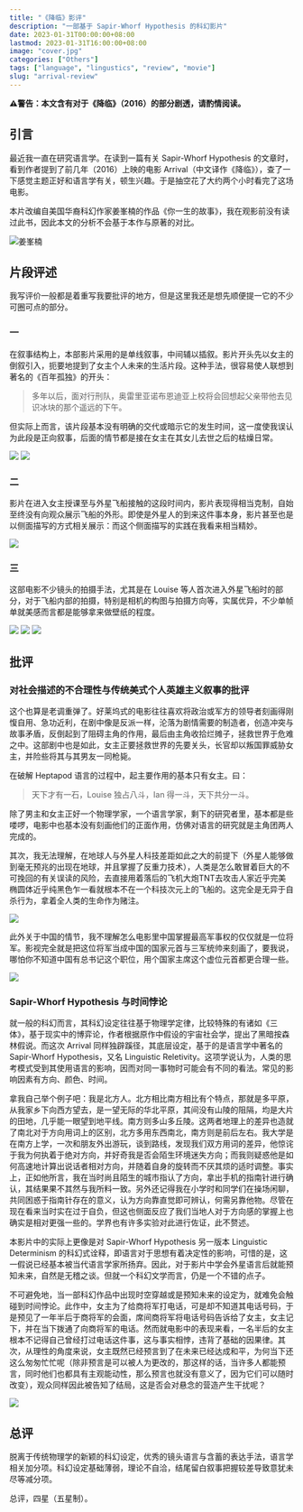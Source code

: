 ```yaml
---
title: "《降临》影评"
description: "一部基于 Sapir-Whorf Hypothesis 的科幻影片"
date: 2023-01-31T00:00:00+08:00
lastmod: 2023-01-31T16:00:00+08:00
image: "cover.jpg"
categories: ["Others"]
tags: ["language", "lingustics", "review", "movie"]
slug: "arrival-review"
---
```


**⚠️警告：本文含有对于《降临》（2016）的部分剧透，请酌情阅读。**

## 引言

最近我一直在研究语言学。在读到一篇有关 Sapir-Whorf Hypothesis 的文章时，看到作者提到了前几年（2016）上映的电影 Arrival（中文译作《降临》），查了一下感觉主题正好和语言学有关，顿生兴趣。于是抽空花了大约两个小时看完了这场电影。

本片改编自美国华裔科幻作家姜峯楠的作品《你一生的故事》，我在观影前没有读过此书，因此本文的分析不会基于本作与原著的对比。

![姜峯楠](author.jpg)

## 片段评述

我写评价一般都是着重写我要批评的地方，但是这里我还是想先顺便提一它的不少可圈可点的部分。

### 一

在叙事结构上，本部影片采用的是单线叙事，中间辅以插叙。影片开头先以女主的倒叙引入，扼要地提到了女主个人未来的生活片段。这种手法，很容易使人联想到著名的《百年孤独》的开头：

> 多年以后，面对行刑队，奥雷里亚诺布恩迪亚上校将会回想起父亲带他去见识冰块的那个遥远的下午。

但实际上而言，该片段基本没有明确的交代或暗示它的发生时间，这一度使我误认为此段是正向叙事，后面的情节都是接在女主在其女儿去世之后的枯燥日常。

![](1-1.png)
![](1-2.png)

### 二

影片在进入女主授课至与外星飞船接触的这段时间内，影片表现得相当克制，自始至终没有向观众展示飞船的外形。即使是外星人的到来这件事本身，影片甚至也是以侧面描写的方式相关展示：而这个侧面描写的实践在我看来相当精妙。

![](2-1.png)

### 三

这部电影不少镜头的拍摄手法，尤其是在 Louise 等人首次进入外星飞船时的部分，对于飞船内部的拍摄，特别是相机的构图与拍摄方向等，实属优异，不少单帧单就美感而言都是能够拿来做壁纸的程度。

![](3-1.png)
![](3-2.png)
![](3-3.png)

## 批评

### 对社会描述的不合理性与传统美式个人英雄主义叙事的批评

这个也算是老调重弹了。好莱坞式的电影往往喜欢将政治或军方的领导者刻画得刚愎自用、急功近利，在剧中像是反派一样，沦落为剧情需要的制造者，创造冲突与故事矛盾，反倒起到了阻碍主角的作用，最后由主角收拾烂摊子，拯救世界于危难之中。这部剧中也是如此，女主正要拯救世界的先要关头，长官却以叛国罪威胁女主，并险些将其与其男友一同枪毙。

在破解 Heptapod 语言的过程中，起主要作用的基本只有女主。曰：

> 天下才有一石，Louise 独占八斗，Ian 得一斗，天下共分一斗。

除了男主和女主正好一个物理学家，一个语言学家，剩下的研究者里，基本都是些喽啰，电影中也基本没有刻画他们的正面作用，仿佛对语言的研究就是主角团两人完成的。

其次，我无法理解，在地球人与外星人科技差距如此之大的前提下（外星人能够做到毫无预兆的出现在地球，并且掌握了反重力技术），人类是怎么敢冒着巨大的不可挽回的有关误读的风险，去直接用着落后的飞机大炮TNT去攻击人家近乎完美椭圆体近乎纯黑色乍一看就根本不在一个科技次元上的飞船的。这完全是无异于自杀行为，拿着全人类的生命作为赌注。

![](ship.png)

此外关于中国的情节，我不理解怎么电影里中国掌握最高军事权的仅仅就是一位将军。影视完全就是把这位将军当成中国的国家元首与三军统帅来刻画了，要我说，哪怕你不知道中国有总书记这个职位，用个国家主席这个虚位元首都更合理一些。

![](china.png)

### Sapir-Whorf Hypothesis 与时间悖论

就一般的科幻而言，其科幻设定往往基于物理学定律，比较特殊的有诸如《三体》，基于现实中的博弈论，作者根据原作中假设的宇宙社会学，提出了黑暗按森林假说。而这次 Arrival 同样独辟蹊径，其底层设定，基于的是语言学中著名的 Sapir-Whorf Hypothesis，又名 Linguistic Reletivity。这项学说认为，人类的思考模式受到其使用语言的影响，因而对同一事物时可能会有不同的看法。常见的影响因素有方向、颜色、时间。

拿我自己举个例子吧：我是北方人。北方相比南方相比有个特点，那就是多平原，从我家乡下向西方望去，是一望无际的华北平原，其间没有山陵的阻隔，均是大片的田地，几乎能一眼望到地平线。南方则多山多丘陵。这两者地理上的差异也造就了南北对于方向用词上的区别，北方多用东西南北，南方则是前后左右。我大学是在南方上学，一次和朋友外出游玩，谈到路线，发现我们双方用词的差异，他惊诧于我为何执着于绝对方向，并好奇我是否会陌生环境迷失方向；而我则疑惑他是如何高速地计算出说话者相对方向，并随着自身的旋转而不厌其烦的适时调整。事实上，正如他所言，我在当时尚且陌生的城市指认了方向，拿出手机的指南针进行确认，其结果果不其然与我所料一致。另外还记得我在小学时和同学们在操场闲聊，共同困惑于指南针存在的意义，认为方向靠直觉即可辨认，何需另靠他物。尽管在现在看来当时实在过于自负，但这也侧面反应了我们当地人对于方向感的掌握上也确实是相对更强一些的。学界也有许多实验对此进行佐证，此不赘述。

本影片中的实际上更像是对 Sapir-Whorf Hypothesis 另一版本 Linguistic Determinism 的科幻式诠释，即语言对于思想有着决定性的影响，可惜的是，这一假说已经基本被当代语言学家所扬弃。因此，对于影片中学会外星语言后就能预知未来，自然是无稽之谈。但就一个科幻文学而言，仍是一个不错的点子。

不可避免地，当一部科幻作品中出现时空穿越或是预知未来的设定为，就难免会触碰到时间悖论。此作中，女主为了给商将军打电话，可是却不知道其电话号码，于是预见了一年半后于商将军的会面，席间商将军将电话号码告诉给了女主，女主记下，并在当下拨通了向商将军的电话。然而就电影中的表现来看，一名半后的女主根本不记得自己曾经打过电话这件事，这与事实相悖，违背了基础的因果律。其次，从理性的角度来说，女主既然已经预言到了在未来已经达成和平，为何当下还这么匆匆忙忙呢（除非预言是可以被人为更改的，那这样的话，当许多人都能预言，同时他们也都具有主观能动性，那么预言也就没有意义了，因为它们可以随时改变），观众同样因此被告知了结局，这是否会对悬念的营造产生干扰呢？

![](paradox.png)

## 总评

脱离于传统物理学的新颖的科幻设定，优秀的镜头语言与含蓄的表达手法，语言学相关加分项。科幻设定基础薄弱，理论不自洽，结尾留白叙事把握较差导致意犹未尽等减分项。

总评，四星（五星制）。